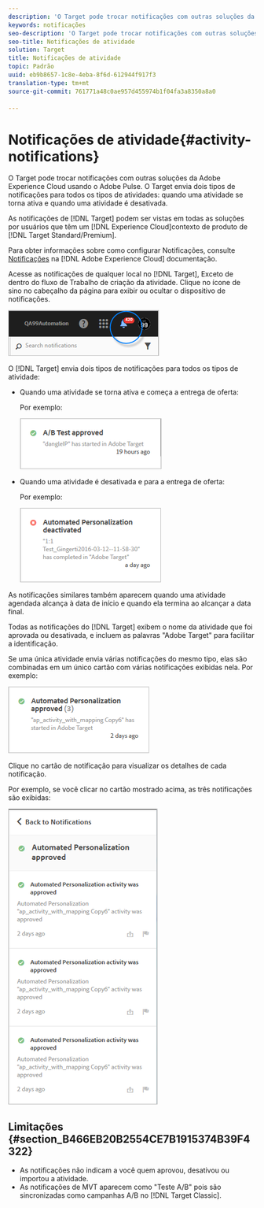 ```yaml
---
description: 'O Target pode trocar notificações com outras soluções da Adobe Experience Cloud usando o Adobe Pulse. O Target envia dois tipos de notificações para todos os tipos de atividades: quando uma atividade se torna ativa e quando uma atividade é desativada.'
keywords: notificações
seo-description: 'O Target pode trocar notificações com outras soluções da Adobe Experience Cloud usando o Adobe Pulse. O Target envia dois tipos de notificações para todos os tipos de atividades: quando uma atividade se torna ativa e quando uma atividade é desativada.'
seo-title: Notificações de atividade
solution: Target
title: Notificações de atividade
topic: Padrão
uuid: eb9b8657-1c8e-4eba-8f6d-612944f917f3
translation-type: tm+mt
source-git-commit: 761771a48c0ae957d455974b1f04fa3a8350a8a0

---
```



# Notificações de atividade{#activity-notifications}

O Target pode trocar notificações com outras soluções da Adobe Experience Cloud usando o Adobe Pulse. O Target envia dois tipos de notificações para todos os tipos de atividades: quando uma atividade se torna ativa e quando uma atividade é desativada.

As notificações de [!DNL Target] podem ser vistas em todas as soluções por usuários que têm um [!DNL Experience Cloud]contexto de produto de [!DNL Target Standard/Premium].

Para obter informações sobre como configurar Notificações, consulte [Notificações](https://marketing.adobe.com/resources/help/en_US/mcloud/notifications.html) na [!DNL Adobe Experience Cloud] documentação.

Acesse as notificações de qualquer local no [!DNL Target], Exceto de dentro do fluxo de Trabalho de criação da atividade. Clique no ícone de sino no cabeçalho da página para exibir ou ocultar o dispositivo de notificações.

![](assets/notifications-shell.png)

O [!DNL Target] envia dois tipos de notificações para todos os tipos de atividade:

* Quando uma atividade se torna ativa e começa a entrega de oferta:

   Por exemplo:

   ![](assets/notif_app.png)

* Quando uma atividade é desativada e para a entrega de oferta:

   Por exemplo:

   ![](assets/notif-deact.png)

As notificações similares também aparecem quando uma atividade agendada alcança à data de início e quando ela termina ao alcançar a data final.

Todas as notificações do [!DNL Target] exibem o nome da atividade que foi aprovada ou desativada, e incluem as palavras &quot;Adobe Target&quot; para facilitar a identificação.

Se uma única atividade envia várias notificações do mesmo tipo, elas são combinadas em um único cartão com várias notificações exibidas nela. Por exemplo:

![](assets/notif-multi.png)

Clique no cartão de notificação para visualizar os detalhes de cada notificação.

Por exemplo, se você clicar no cartão mostrado acima, as três notificações são exibidas:

![](assets/notif-multi-open.png)

## Limitações {#section_B466EB20B2554CE7B1915374B39F4322}

* As notificações não indicam a você quem aprovou, desativou ou importou a atividade.
* As notificações de MVT aparecem como &quot;Teste A/B&quot; pois são sincronizadas como campanhas A/B no [!DNL Target Classic].

